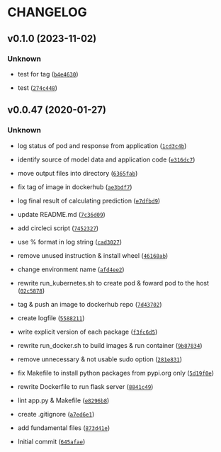 # CHANGELOG



## v0.1.0 (2023-11-02)

### Unknown

* test for tag ([`b4e4630`](https://github.com/dev-daeun/housing-prices/commit/b4e46308de5cc586b92e7bb40a4948b10356d8ba))

* test ([`274c448`](https://github.com/dev-daeun/housing-prices/commit/274c448bf1fd0187c7e280dec7a6a98dfad6c4e1))


## v0.0.47 (2020-01-27)

### Unknown

* log status of pod and response from application ([`1cd3c4b`](https://github.com/dev-daeun/housing-prices/commit/1cd3c4b2ce3decf3b4ce0dc0adb4d3c2982f73ea))

* identify source of model data and application code ([`e316dc7`](https://github.com/dev-daeun/housing-prices/commit/e316dc78cb4aafbd3e2acb509583f021fce86fbd))

* move output files into directory ([`6365fab`](https://github.com/dev-daeun/housing-prices/commit/6365fab71f87bc30bcc5d3233b1dd519a58c4246))

* fix tag of image in dockerhub ([`ae3bdf7`](https://github.com/dev-daeun/housing-prices/commit/ae3bdf79ce0bf0174070f8c4ca1cde884d421d94))

* log final result of calculating prediction ([`e7dfbd9`](https://github.com/dev-daeun/housing-prices/commit/e7dfbd90c7a159c401a18a2c90ead7dbbb07a567))

* update README.md ([`7c36d09`](https://github.com/dev-daeun/housing-prices/commit/7c36d0905045685d95fefb6fd08a26ee1f40d255))

* add circleci script ([`7452327`](https://github.com/dev-daeun/housing-prices/commit/7452327ab1561d8ea8c7c948555bc96dd9734e43))

* use % format in log string ([`cad3027`](https://github.com/dev-daeun/housing-prices/commit/cad3027aaccc8eca26cf17b83d6d1dabdd0a098d))

* remove unused instruction &amp; install wheel ([`46168ab`](https://github.com/dev-daeun/housing-prices/commit/46168ab36bd6b2e9d2be7332761aebb5abc3543c))

* change environment name ([`afd4ee2`](https://github.com/dev-daeun/housing-prices/commit/afd4ee28b9657aa1b9c28108fd39245e49cc1991))

* rewrite run_kubernetes.sh to create pod &amp; foward pod to the host ([`02c5878`](https://github.com/dev-daeun/housing-prices/commit/02c5878757ba3a72d9c2c8e4d6b3b5825f0883cb))

* tag &amp; push an image to dockerhub repo ([`7d43702`](https://github.com/dev-daeun/housing-prices/commit/7d4370231f087b63ac806a2973cafb5decd5b981))

* create logfile ([`5588211`](https://github.com/dev-daeun/housing-prices/commit/5588211fe34eb7594fe910d52b714dae85152b09))

* write explicit version of each package ([`f3fc6d5`](https://github.com/dev-daeun/housing-prices/commit/f3fc6d5f17c70ac8ae494704c45260714d835c08))

* rewrite run_docker.sh to build images &amp; run container ([`9b87834`](https://github.com/dev-daeun/housing-prices/commit/9b878349cd36a0f05cbe7349dc717e1bd53adc4a))

* remove unnecessary &amp; not usable sudo option ([`281e831`](https://github.com/dev-daeun/housing-prices/commit/281e83106871415916eeea711822702085d7f488))

* fix Makefile to install python packages from pypi.org only ([`5d19f0e`](https://github.com/dev-daeun/housing-prices/commit/5d19f0e7bb09505ef262dbd0503d6963b254c274))

* rewrite Dockerfile to run flask server ([`8841c49`](https://github.com/dev-daeun/housing-prices/commit/8841c49eedb6331fa5e8d2c055cfbfb2b9baab86))

* lint app.py &amp; Makefile ([`e8296b8`](https://github.com/dev-daeun/housing-prices/commit/e8296b8b10ccc37ce8e35eeefbd82a963c492f74))

* create .gitignore ([`a7ed6e1`](https://github.com/dev-daeun/housing-prices/commit/a7ed6e197b196c5bb2885c92ece244c2b701f3e9))

* add fundamental files ([`873d41e`](https://github.com/dev-daeun/housing-prices/commit/873d41ec70d456605671b372b4e7761e11ca9979))

* Initial commit ([`645afae`](https://github.com/dev-daeun/housing-prices/commit/645afae68756e818f49ef9697c6ad32bcce18610))
